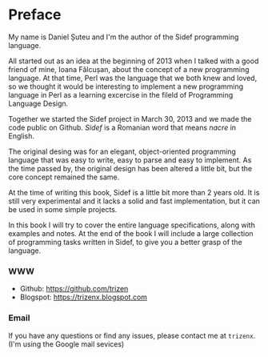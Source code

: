 # Preface

My name is Daniel Șuteu and I'm the author of the Sidef programming language.

All started out as an idea at the beginning of 2013 when I talked with a good friend of mine, Ioana Fălcușan, about the concept of a new programming language. At that time, Perl was the language that we both knew and loved, so we thought it would be interesting to implement a new programming language in Perl as a learning excercise in the fileld of Programming Language Design.

Together we started the Sidef project in March 30, 2013 and we made the code public on Github. *Sidef* is a Romanian word that means *nacre* in English.

The original desing was for an elegant, object-oriented programming language that was easy to write, easy to parse and easy to implement. As the time passed by, the original design has been altered a little bit, but the core concept remained the same.

At the time of writing this book, Sidef is a little bit more than 2 years old. It is still very experimental and it lacks a solid and fast implementation, but it can be used in some simple projects.

In this book I will try to cover the entire language specifications, along with examples and notes. At the end of the book I will include a large collection of programming tasks written in Sidef, to give you a better grasp of the language.

### WWW
* Github: https://github.com/trizen
* Blogspot: https://trizenx.blogspot.com

### Email
If you have any questions or find any issues, please contact me at `trizenx`. (I'm using the Google mail sevices)
